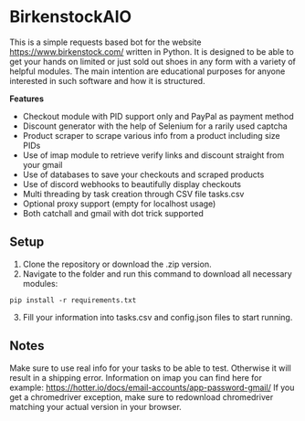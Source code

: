 # BirkenstockAIO
This is a simple requests based bot for the website https://www.birkenstock.com/ written in Python. It is designed to be able to get your hands on limited or just sold out shoes in any form with a variety of helpful modules.
The main intention are educational purposes for anyone interested in such software and how it is structured.  

**Features**
* Checkout module with PID support only and PayPal as payment method
* Discount generator with the help of Selenium for a rarily used captcha
* Product scraper to scrape various info from a product including size PIDs
* Use of imap module to retrieve verify links and discount straight from your gmail
* Use of databases to save your checkouts and scraped products
* Use of discord webhooks to beautifully display checkouts
* Multi threading by task creation through CSV file tasks.csv
* Optional proxy support (empty for localhost usage)
* Both catchall and gmail with dot trick supported

## Setup
1. Clone the repository or download the .zip version.
2. Navigate to the folder and run this command to download all necessary modules:
```
pip install -r requirements.txt
```
3. Fill your information into tasks.csv and config.json files to start running.

## Notes
Make sure to use real info for your tasks to be able to test. Otherwise it will result in a shipping error.
Information on imap you can find here for example: https://hotter.io/docs/email-accounts/app-password-gmail/
If you get a chromedriver exception, make sure to redownload chromedriver matching your actual version in your browser.
